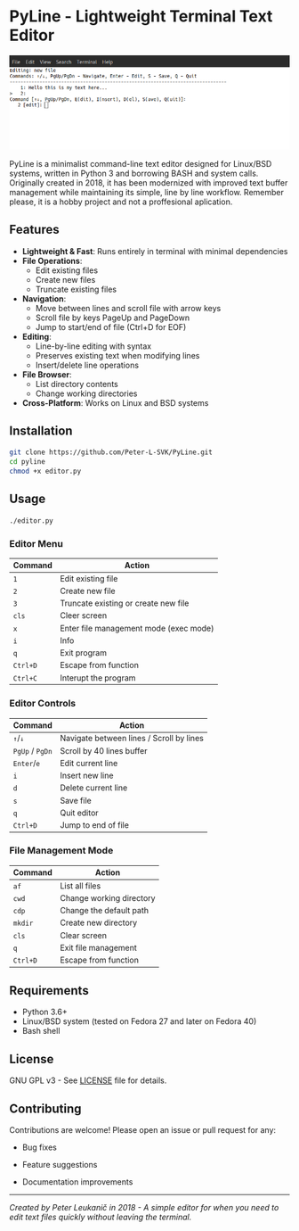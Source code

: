 # PyLine - Lightweight Terminal Text Editor

![PyLine Demo](demo.png) 

PyLine is a minimalist command-line text editor designed for Linux/BSD systems, written in Python 3 and borrowing BASH and system calls. Originally created in 2018, it has been modernized with improved text buffer management while maintaining its simple, line by line workflow. Remember please, it is a hobby project and not a proffesional aplication. 

## Features

- **Lightweight & Fast**: Runs entirely in terminal with minimal dependencies
- **File Operations**:
  - Edit existing files
  - Create new files
  - Truncate existing files
- **Navigation**:
  - Move between lines and scroll file with arrow keys
  - Scroll file by keys PageUp and PageDown
  - Jump to start/end of file (Ctrl+D for EOF)
- **Editing**:
  - Line-by-line editing with syntax
  - Preserves existing text when modifying lines
  - Insert/delete line operations
- **File Browser**:
  - List directory contents
  - Change working directories
- **Cross-Platform**: Works on Linux and BSD systems

## Installation

```bash
git clone https://github.com/Peter-L-SVK/PyLine.git
cd pyline
chmod +x editor.py
```


## Usage

```bash
./editor.py
```
### Editor Menu

|Command|Action|
|---|---|
|`1`|Edit existing file|
|`2`|Create new file|
|`3`|Truncate existing or create new file|
|`cls`|Cleer screen|
|`x`|Enter file management mode (exec mode)|
|`i`|Info|
|`q`|Exit program|
|`Ctrl+D`|Escape from function|
|`Ctrl+C`|Interupt the program|

### Editor Controls
|Command|Action|
|---|---|
|`↑`/`↓`|Navigate between lines / Scroll by lines|
| `PgUp` / `PgDn` | Scroll by 40 lines buffer|
|`Enter`/`e`|Edit current line|
|`i`|Insert new line|
|`d`|Delete current line|
|`s`|Save file|
|`q`|Quit editor|
|`Ctrl+D`|Jump to end of file|

### File Management Mode

|Command|Action|
|---|---|
|`af`|List all files|
|`cwd`|Change working directory|
|`cdp`|Change the default path|
|`mkdir`|Create new directory|
|`cls`|Clear screen|
|`q`|Exit file management|
|`Ctrl+D`|Escape from function|

## Requirements

- Python 3.6+   
- Linux/BSD system (tested on Fedora 27 and later on Fedora 40)
- Bash shell

## License

GNU GPL v3 - See [LICENSE](https://www.gnu.org/licenses/gpl-3.0.html) file for details.

## Contributing

Contributions are welcome! Please open an issue or pull request for any:

- Bug fixes
    
- Feature suggestions
    
- Documentation improvements
    

---

_Created by Peter Leukanič in 2018 - A simple editor for when you need to edit text files quickly without leaving the terminal._
